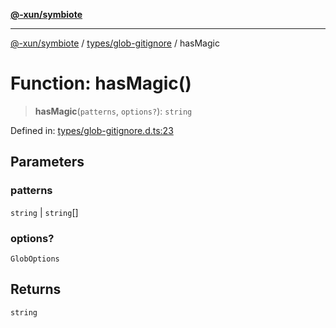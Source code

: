 [**@-xun/symbiote**](../../../README.md)

***

[@-xun/symbiote](../../../README.md) / [types/glob-gitignore](../README.md) / hasMagic

# Function: hasMagic()

> **hasMagic**(`patterns`, `options?`): `string`

Defined in: [types/glob-gitignore.d.ts:23](https://github.com/Xunnamius/symbiote/blob/3bc9175601936ce1e29ce6f32d229d0639c2bec1/types/glob-gitignore.d.ts#L23)

## Parameters

### patterns

`string` | `string`[]

### options?

`GlobOptions`

## Returns

`string`
